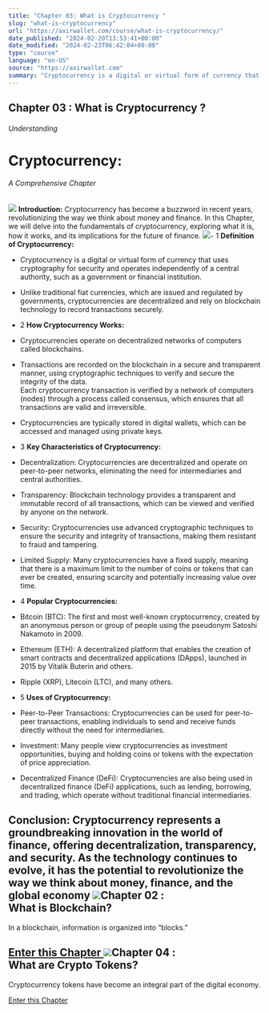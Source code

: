```yaml
---
title: "Chapter 03: What is Cryptocurrency "
slug: "what-is-cryptocurrency"
url: "https://axirwallet.com/course/what-is-cryptocurrency/"
date_published: "2024-02-20T13:53:41+00:00"
date_modified: "2024-02-23T06:42:04+00:00"
type: "course"
language: "en-US"
source: "https://axirwallet.com"
summary: "Cryptocurrency is a digital or virtual form of currency that uses cryptography for security and operates independently of a central authority, such as..."
---
```


Chapter 03 : What is Cryptocurrency ? 
--------------------------------------

###### Understanding

Cryptocurrency:
===============

###### A Comprehensive Chapter

 ![](https://axirwallet.com/wp-content/uploads/Crypto-1.png)  **Introduction:** Cryptocurrency has become a buzzword in recent years, revolutionizing the way we think about money and finance. In this Chapter, we will delve into the fundamentals of cryptocurrency, exploring what it is, how it works, and its implications for the future of finance. ![](https://axirwallet.com/wp-content/uploads/Frame-102-1.png)- 1 **Definition of Cryptocurrency:**
 
- Cryptocurrency is a digital or virtual form of currency that uses cryptography for security and operates independently of a central authority, such as a government or financial institution.
- Unlike traditional fiat currencies, which are issued and regulated by governments, cryptocurrencies are decentralized and rely on blockchain technology to record transactions securely.

- 2 **How Cryptocurrency Works:**
 
- Cryptocurrencies operate on decentralized networks of computers called blockchains.
- Transactions are recorded on the blockchain in a secure and transparent manner, using cryptographic techniques to verify and secure the integrity of the data.   
    Each cryptocurrency transaction is verified by a network of computers (nodes) through a process called consensus, which ensures that all transactions are valid and irreversible.
- Cryptocurrencies are typically stored in digital wallets, which can be accessed and managed using private keys.

- 3 **Key Characteristics of Cryptocurrency:**
 
- Decentralization: Cryptocurrencies are decentralized and operate on peer-to-peer networks, eliminating the need for intermediaries and central authorities.
- Transparency: Blockchain technology provides a transparent and immutable record of all transactions, which can be viewed and verified by anyone on the network.
- Security: Cryptocurrencies use advanced cryptographic techniques to ensure the security and integrity of transactions, making them resistant to fraud and tampering.
- Limited Supply: Many cryptocurrencies have a fixed supply, meaning that there is a maximum limit to the number of coins or tokens that can ever be created, ensuring scarcity and potentially increasing value over time.

- 4 **Popular Cryptocurrencies:**
 
- Bitcoin (BTC): The first and most well-known cryptocurrency, created by an anonymous person or group of people using the pseudonym Satoshi Nakamoto in 2009.
- Ethereum (ETH): A decentralized platform that enables the creation of smart contracts and decentralized applications (DApps), launched in 2015 by Vitalik Buterin and others.
- Ripple (XRP), Litecoin (LTC), and many others.

- 5 **Uses of Cryptocurrency:**
 
- Peer-to-Peer Transactions: Cryptocurrencies can be used for peer-to-peer transactions, enabling individuals to send and receive funds directly without the need for intermediaries.
- Investment: Many people view cryptocurrencies as investment opportunities, buying and holding coins or tokens with the expectation of price appreciation.
- Decentralized Finance (DeFi): Cryptocurrencies are also being used in decentralized finance (DeFi) applications, such as lending, borrowing, and trading, which operate without traditional financial intermediaries.

 **Conclusion:**  Cryptocurrency represents a groundbreaking innovation in the world of finance, offering decentralization, transparency, and security. As the technology continues to evolve, it has the potential to revolutionize the way we think about money, finance, and the global economy ![](https://axirwallet.com/wp-content/uploads/Frame-53.png)Chapter 02 :  
What is Blockchain?
----------------------------------

In a blockchain, information is organized into “blocks.”

 [ Enter this Chapter ](https://axirwallet.com/course/what-is-blockchain/) ![](https://axirwallet.com/wp-content/uploads/Crypto-Tokens.png)Chapter 04 :  
What are Crypto Tokens?
--------------------------------------

Cryptocurrency tokens have become an integral part of the digital economy.

 [ Enter this Chapter ](https://axirwallet.com/course/what-are-crypto-tokens/)